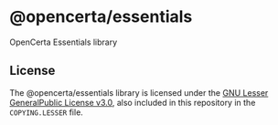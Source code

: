 # @opencerta/essentials

OpenCerta Essentials library

## License

The @opencerta/essentials library is licensed under the
[GNU Lesser GeneralPublic License v3.0](https://www.gnu.org/licenses/lgpl-3.0.en.html),
also included in this repository in the `COPYING.LESSER` file.
